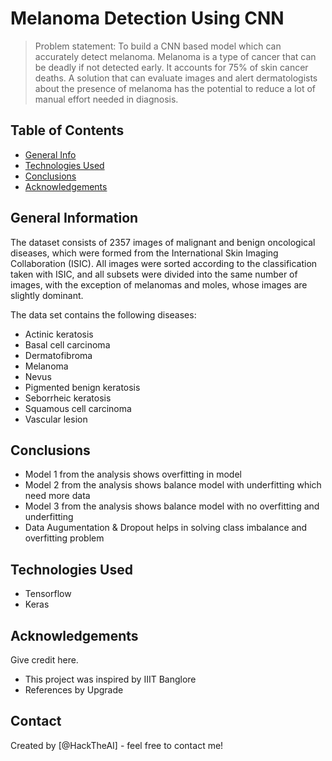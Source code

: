 # Melanoma Detection Using CNN 
> Problem statement: To build a CNN based model which can accurately detect melanoma. Melanoma is a type of cancer that can be deadly if not detected early. It accounts for 75% of skin cancer deaths. A solution that can evaluate images and alert dermatologists about the presence of melanoma has the potential to reduce a lot of manual effort needed in diagnosis.




## Table of Contents
* [General Info](#general-information)
* [Technologies Used](#technologies-used)
* [Conclusions](#conclusions)
* [Acknowledgements](#acknowledgements)


## General Information
The dataset consists of 2357 images of malignant and benign oncological diseases, which were formed from the International Skin Imaging Collaboration (ISIC). All images were sorted according to the classification taken with ISIC, and all subsets were divided into the same number of images, with the exception of melanomas and moles, whose images are slightly dominant.


The data set contains the following diseases:

- Actinic keratosis
- Basal cell carcinoma
- Dermatofibroma
- Melanoma
- Nevus
- Pigmented benign keratosis
- Seborrheic keratosis
- Squamous cell carcinoma
- Vascular lesion


## Conclusions
- Model 1 from the analysis shows overfitting in model
- Model 2 from the analysis shows balance model with underfitting which need more data
- Model 3 from the analysis shows balance model with no overfitting and underfitting
- Data Augumentation & Dropout helps in solving class imbalance and overfitting problem


## Technologies Used
- Tensorflow 
- Keras

## Acknowledgements
Give credit here.
- This project was inspired by IIIT Banglore
- References by Upgrade


## Contact
Created by [@HackTheAI] - feel free to contact me!


